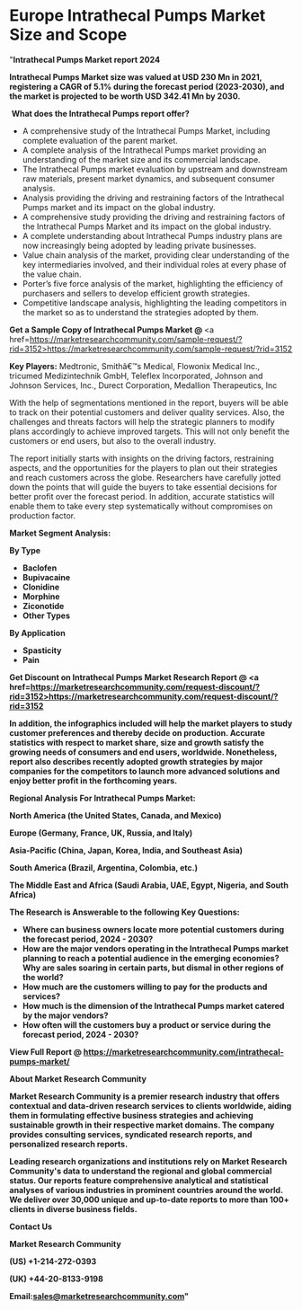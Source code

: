 # Europe Intrathecal Pumps Market Size and Scope 
"<strong>Intrathecal Pumps Market report 2024</strong>

<strong>Intrathecal Pumps Market size was valued at USD 230 Mn in 2021, registering a CAGR of 5.1% during the forecast period (2023-2030), and the market is projected to be worth USD 342.41 Mn by 2030.</strong>

 <strong><b>What does the Intrathecal Pumps report offer?</b></strong>
<ul>
  <li>A comprehensive study of the Intrathecal Pumps Market, including complete evaluation of the parent market.</li>
  <li>A complete analysis of the Intrathecal Pumps market providing an understanding of the market size and its commercial landscape.</li>
  <li>The Intrathecal Pumps market evaluation by upstream and downstream raw materials, present market dynamics, and subsequent consumer analysis.</li>
  <li>Analysis providing the driving and restraining factors of the Intrathecal Pumps market and its impact on the global industry.</li>
  <li>A comprehensive study providing the driving and restraining factors of the Intrathecal Pumps Market and its impact on the global industry.</li>
  <li>A complete understanding about Intrathecal Pumps industry plans are now increasingly being adopted by leading private businesses.</li>
  <li>Value chain analysis of the market, providing clear understanding of the key intermediaries involved, and their individual roles at every phase of the value chain.</li>
  <li>Porter’s five force analysis of the market, highlighting the efficiency of purchasers and sellers to develop efficient growth strategies.</li>
  <li>Competitive landscape analysis, highlighting the leading competitors in the market so as to understand the strategies adopted by them.</li>
</ul>

<strong>Get a Sample Copy of Intrathecal Pumps Market @ </strong><a href=https://marketresearchcommunity.com/sample-request/?rid=3152><u>https://marketresearchcommunity.com/sample-request/?rid=3152</u></a>

<strong>Key Players:</strong> 
Medtronic, Smithâ€™s Medical, Flowonix Medical Inc., tricumed Medizintechnik GmbH, Teleflex Incorporated, Johnson and Johnson Services, Inc., Durect Corporation, Medallion Therapeutics, Inc

With the help of segmentations mentioned in the report, buyers will be able to track on their potential customers and deliver quality services. Also, the challenges and threats factors will help the strategic planners to modify plans accordingly to achieve improved targets. This will not only benefit the customers or end users, but also to the overall industry.

The report initially starts with insights on the driving factors, restraining aspects, and the opportunities for the players to plan out their strategies and reach customers across the globe. Researchers have carefully jotted down the points that will guide the buyers to take essential decisions for better profit over the forecast period. In addition, accurate statistics will enable them to take every step systematically without compromises on production factor.

<strong>Market Segment Analysis:</strong>


<strong><strong>By Type</strong></h4>
<ul>
 	<li>Baclofen</li>
 	<li>Bupivacaine</li>
 	<li>Clonidine</li>
 	<li>Morphine</li>
 	<li>Ziconotide</li>
 	<li>Other Types</li>
</ul>
<strong><strong>By Application</strong></h4>
<ul>
 	<li>Spasticity</li>
 	<li>Pain</li>
</ul>

<strong>Get Discount on Intrathecal Pumps Market Research Report @ </b></strong><a href=https://marketresearchcommunity.com/request-discount/?rid=3152><u>https://marketresearchcommunity.com/request-discount/?rid=3152</u></a>

In addition, the infographics included will help the market players to study customer preferences and thereby decide on production. Accurate statistics with respect to market share, size and growth satisfy the growing needs of consumers and end users, worldwide. Nonetheless, report also describes recently adopted growth strategies by major companies for the competitors to launch more advanced solutions and enjoy better profit in the forthcoming years.

<strong>Regional Analysis For Intrathecal Pumps Market:</strong>

<strong>North America</strong> (the United States, Canada, and Mexico)

<strong>Europe</strong> (Germany, France, UK, Russia, and Italy)

<strong>Asia-Pacific</strong> (China, Japan, Korea, India, and Southeast Asia)

<strong>South America</strong> (Brazil, Argentina, Colombia, etc.)

<strong>The Middle East and Africa</strong> (Saudi Arabia, UAE, Egypt, Nigeria, and South Africa)

<strong>The Research is Answerable to the following Key Questions:</strong>
<ul>
 	<li>Where can business owners locate more potential customers during the forecast period, 2024 - 2030?</li>
 	<li>How are the major vendors operating in the Intrathecal Pumps market planning to reach a potential audience in the emerging economies? Why are sales soaring in certain parts, but dismal in other regions of the world?</li>
 	<li>How much are the customers willing to pay for the products and services?</li>
 	<li>How much is the dimension of the Intrathecal Pumps market catered by the major vendors?</li>
 	<li>How often will the customers buy a product or service during the forecast period, 2024 - 2030?</li>
</ul>

<strong>View Full Report @</strong> <a href=https://marketresearchcommunity.com/intrathecal-pumps-market/>https://marketresearchcommunity.com/intrathecal-pumps-market/</a>

<strong>About Market Research Community</strong>

Market Research Community is a premier research industry that offers contextual and data-driven research services to clients worldwide, aiding them in formulating effective business strategies and achieving sustainable growth in their respective market domains. The company provides consulting services, syndicated research reports, and personalized research reports.

Leading research organizations and institutions rely on Market Research Community's data to understand the regional and global commercial status. Our reports feature comprehensive analytical and statistical analyses of various industries in prominent countries around the world. We deliver over 30,000 unique and up-to-date reports to more than 100+ clients in diverse business fields.

<strong>Contact Us</strong>

<strong>Market Research Community</strong>

(US) +1-214-272-0393

(UK) +44-20-8133-9198

<strong>Email:</strong>sales@marketresearchcommunity.com"
